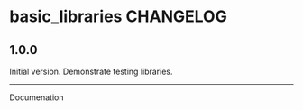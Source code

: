 basic_libraries CHANGELOG
=================================

1.0.0
-----
Initial version. Demonstrate testing libraries.

- - -

Documenation 

